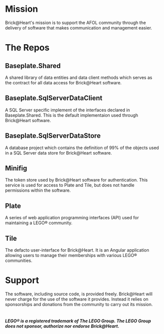 # Mission
Brick@Heart's mission is to support the AFOL community through the delivery of software that makes communication and management easier. 

# The Repos

## Baseplate.Shared
A shared library of data entities and data client methods which serves as the contract for all data access for Brick@Heart software. 

## Baseplate.SqlServerDataClient
A SQL Server specific implement of the interfaces declared in Baseplate.Shared. This is the default implementaion used through Brick@Heart software.

## Baseplate.SqlServerDataStore
A database project which contains the definition of 99% of the objects used in a SQL Server data store for Brick@Heart software.

## Minifig
The token store used by Brick@Heart software for authentication. This service is used for access to Plate and Tile, but does not handle permissions within the software.

## Plate
A series of web application programming interfaces (API) used for maintaining a LEGO&reg; community.

## Tile
The defacto user-interface for Brick@Heart. It is an Angular application allowing users to manage their memberships with various LEGO&reg; communities.

# Support
The software, including source code, is provided freely. Brick@Heart will never charge for the use of the software it provides. Instead it relies on sponsorships and donations from the community to carry out its mission.
<br>
<br>
##### *LEGO&reg; is a registered trademark of The LEGO Group. The LEGO Group does not sponsor, authorize nor endorse Brick@Heart.*